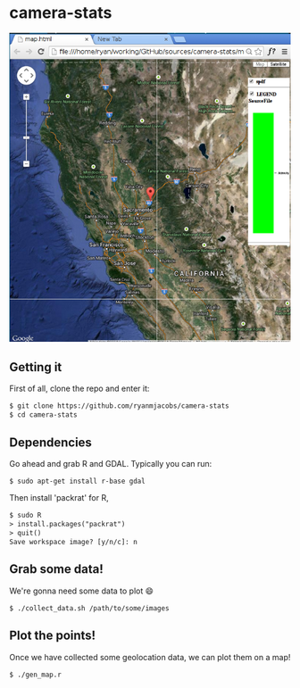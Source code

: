 camera-stats
============

![map.html](https://raw.githubusercontent.com/ryanmjacobs/camera-stats/master/map.html.png)

Getting it
----------
First of all, clone the repo and enter it:
```
$ git clone https://github.com/ryanmjacobs/camera-stats
$ cd camera-stats
```

Dependencies
------------
Go ahead and grab R and GDAL. Typically you can run:
```
$ sudo apt-get install r-base gdal
```
Then install 'packrat' for R,
```
$ sudo R
> install.packages("packrat")
> quit()
Save workspace image? [y/n/c]: n
```

Grab some data!
---------------
We're gonna need some data to plot :smile:
```
$ ./collect_data.sh /path/to/some/images
```

Plot the points!
----------------
Once we have collected some geolocation data, we can plot them on a map!
```
$ ./gen_map.r
```

